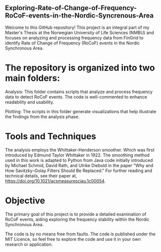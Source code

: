 ## Exploring-Rate-of-Change-of-Frequency-RoCoF-events-in-the-Nordic-Syncrenous-Area

Welcome to this GitHub repository! 
This project is an integral part of my Master's Thesis at the Norwegian University of Life Sciences (NMBU) and focuses on analyzing and processing frequency data from FinGrid to identify Rate of Change of Frequency (RoCoF) events in the Nordic Synchronous Area.

# The repository is organized into two main folders:

Analysis: This folder contains scripts that analyze and process frequency data to detect RoCoF events. The code is well-commented to enhance readability and usability.

Plotting: The scripts in this folder generate visualizations that help illustrate the findings from the analysis phase.

# Tools and Techniques

The analysis employs the Whittaker-Henderson smoother. Which was first introduced by Edmund Taylor Whittaker in 1922. The smoothing method used in this work is adapted to Python from Java code initially introduced by Michael Schmid, David Rath, and Ulrike Diebold in the paper "Why and How Savitzky–Golay Filters Should Be Replaced." For further reading and technical details, see their paper at, https://doi.org/10.1021/acsmeasuresciau.1c00054.

# Objective

The primary goal of this project is to provide a detailed examination of RoCoF events, aiding exploring the frequency stability within the Nordic Synchronous Area.

The code is by no means free from faults. The code is published under the MIT Licence, so feel free to explore the code and use it in your own research or application.
